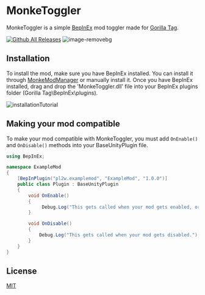# MonkeToggler
MonkeToggler is a simple [BepInEx](https://github.com/BepInEx/BepInEx) mod toggler made for [Gorilla Tag](https://store.steampowered.com/app/1533390/Gorilla_Tag/).

[![Github All Releases](https://img.shields.io/github/downloads/pl2w/MonkeToggler/total.svg)]()
![image-removebg](https://github.com/pl2w/MonkeToggler/assets/137610832/f37604cc-6d14-4d08-bb5a-1c1457aa5fcc)

## Installation
To install the mod, make sure you have BepInEx installed. You can install it through [MonkeModManager](https://github.com/DeadlyKitten/MonkeModManager) or manually install it.
Once you have BepInEx installed, drag and drop the 'MonkeToggler.dll' file into your BepInEx plugins folder (Gorilla Tag\BepInEx\plugins).

![installationTutorial](https://github.com/pl2w/MonkeToggler/assets/137610832/587be3a0-79d3-4875-abdd-9e872abc71c6)

## Making your mod compatible
To make your mod compatible with MonkeToggler, you must add ```OnEnable()``` and ```OnDisable()``` methods into your BaseUnityPlugin file.
```cs
using BepInEx;

namespace ExampleMod
{
    [BepInPlugin("pl2w.examplemod", "ExampleMod", "1.0.0")]
    public class Plugin : BaseUnityPlugin
    {
        void OnEnable()
        {
             Debug.Log("This gets called when your mod gets enabled, or when the mod is first initialized.");
        }

        void OnDisable()
        {
            Debug.Log("This gets called when your mod gets disabled.");
        }
    }
}

```


## License

[MIT](https://choosealicense.com/licenses/mit/)
